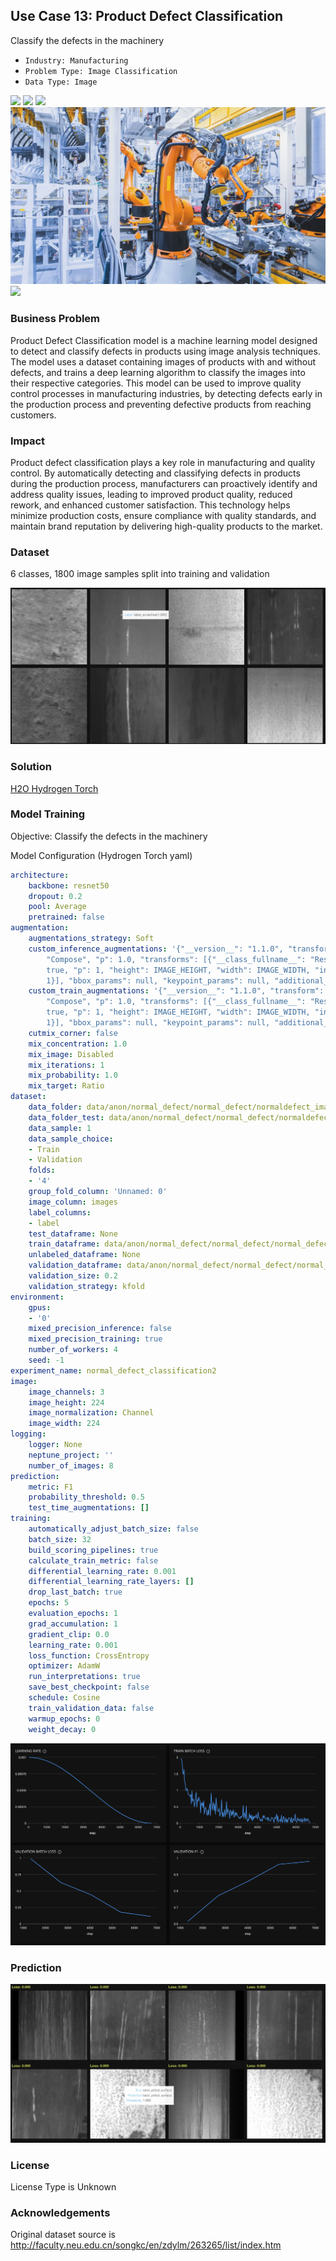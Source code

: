 ## Use Case 13: Product Defect Classification

Classify the defects in the machinery

- `Industry: Manufacturing`
- `Problem Type: Image Classification`
- `Data Type: Image`

![](https://github.com/h2oai/ht-catalog/blob/646864e3c695f7c721514159bd6c59520dab7438/Assets/use-cases/product_defect_classification/cover.png)
![](https://github.com/h2oai/ht-catalog/blob/646864e3c695f7c721514159bd6c59520dab7438/Assets/use-cases/product_defect_classification/cover.jpg)
![](https://github.com/h2oai/ht-catalog/blob/646864e3c695f7c721514159bd6c59520dab7438/Assets/use-cases/product_defect_classification/cover.jpeg)
![](https://github.com/h2oai/ht-catalog/blob/646864e3c695f7c721514159bd6c59520dab7438/Assets/use-cases/product_defect_classification/cover.webp)
![](https://github.com/h2oai/ht-catalog/blob/646864e3c695f7c721514159bd6c59520dab7438/Assets/use-cases/product_defect_classification/cover)

### Business Problem 

Product Defect Classification model is a machine learning model designed to detect and classify defects in products using image analysis techniques. The model uses a dataset containing images of products with and without defects, and trains a deep learning algorithm to classify the images into their respective categories. This model can be used to improve quality control processes in manufacturing industries, by detecting defects early in the production process and preventing defective products from reaching customers.

### Impact

Product defect classification plays a key role in manufacturing and quality control. By automatically detecting and classifying defects in products during the production process, manufacturers can proactively identify and address quality issues, leading to improved product quality, reduced rework, and enhanced customer satisfaction. This technology helps minimize production costs, ensure compliance with quality standards, and maintain brand reputation by delivering high-quality products to the market.

### Dataset

6 classes, 1800 image samples split into training and validation 

![train data](https://github.com/h2oai/ht-catalog/blob/646864e3c695f7c721514159bd6c59520dab7438/Assets/use-cases/product_defect_classification/train%20data.png)

### Solution

[H2O Hydrogen Torch](https://docs.h2o.ai/h2o-hydrogen-torch/)

### Model Training

Objective: Classify the defects in the machinery

Model Configuration (Hydrogen Torch yaml)

```yaml
architecture:
    backbone: resnet50
    dropout: 0.2
    pool: Average
    pretrained: false
augmentation:
    augmentations_strategy: Soft
    custom_inference_augmentations: '{"__version__": "1.1.0", "transform": {"__class_fullname__":
        "Compose", "p": 1.0, "transforms": [{"__class_fullname__": "Resize", "always_apply":
        true, "p": 1, "height": IMAGE_HEIGHT, "width": IMAGE_WIDTH, "interpolation":
        1}], "bbox_params": null, "keypoint_params": null, "additional_targets": {}}}'
    custom_train_augmentations: '{"__version__": "1.1.0", "transform": {"__class_fullname__":
        "Compose", "p": 1.0, "transforms": [{"__class_fullname__": "Resize", "always_apply":
        true, "p": 1, "height": IMAGE_HEIGHT, "width": IMAGE_WIDTH, "interpolation":
        1}], "bbox_params": null, "keypoint_params": null, "additional_targets": {}}}'
    cutmix_corner: false
    mix_concentration: 1.0
    mix_image: Disabled
    mix_iterations: 1
    mix_probability: 1.0
    mix_target: Ratio
dataset:
    data_folder: data/anon/normal_defect/normal_defect/normaldefect_image/
    data_folder_test: data/anon/normal_defect/normal_defect/normaldefect_image/
    data_sample: 1
    data_sample_choice:
    - Train
    - Validation
    folds:
    - '4'
    group_fold_column: 'Unnamed: 0'
    image_column: images
    label_columns:
    - label
    test_dataframe: None
    train_dataframe: data/anon/normal_defect/normal_defect/normal_defect_dataset.csv
    unlabeled_dataframe: None
    validation_dataframe: data/anon/normal_defect/normal_defect/normal_defect_dataset2.csv
    validation_size: 0.2
    validation_strategy: kfold
environment:
    gpus:
    - '0'
    mixed_precision_inference: false
    mixed_precision_training: true
    number_of_workers: 4
    seed: -1
experiment_name: normal_defect_classification2
image:
    image_channels: 3
    image_height: 224
    image_normalization: Channel
    image_width: 224
logging:
    logger: None
    neptune_project: ''
    number_of_images: 8
prediction:
    metric: F1
    probability_threshold: 0.5
    test_time_augmentations: []
training:
    automatically_adjust_batch_size: false
    batch_size: 32
    build_scoring_pipelines: true
    calculate_train_metric: false
    differential_learning_rate: 0.001
    differential_learning_rate_layers: []
    drop_last_batch: true
    epochs: 5
    evaluation_epochs: 1
    grad_accumulation: 1
    gradient_clip: 0.0
    learning_rate: 0.001
    loss_function: CrossEntropy
    optimizer: AdamW
    run_interpretations: true
    save_best_checkpoint: false
    schedule: Cosine
    train_validation_data: false
    warmup_epochs: 0
    weight_decay: 0

```

![chart](https://github.com/h2oai/ht-catalog/blob/646864e3c695f7c721514159bd6c59520dab7438/Assets/use-cases/product_defect_classification/chart.png)


### Prediction

![Predictions](https://github.com/h2oai/ht-catalog/blob/646864e3c695f7c721514159bd6c59520dab7438/Assets/use-cases/product_defect_classification/Validation%20Predictions.png)

### License

License Type is Unknown

### Acknowledgements

Original dataset source is http://faculty.neu.edu.cn/songkc/en/zdylm/263265/list/index.htm
